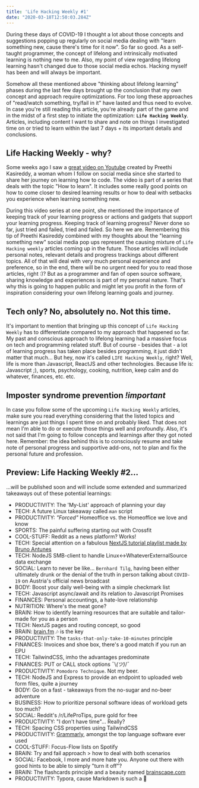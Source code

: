 ```yaml
---
title: 'Life Hacking Weekly #1'
date: "2020-03-18T12:50:03.284Z"
---
```


During these days of COVID-19 I thought a lot about those concepts and suggestions popping up regularly on social media dealing with "learn something new, cause there's time for it now". So far so good. As a self-taught programmer, the concept of lifelong and intrinsically motivated learning is nothing new to me. Also, my point of view regarding lifelong learning hasn't changed due to those social media echos. Hacking myself has been and will always be important. 

Somehow all these mentioned above "thinking about lifelong learning" phases during the last few days brought up the conclusion that my own concept and approach require optimizations. For too long these approaches of "read/watch something, try/fail in it" have lasted and thus need to evolve. In case you're still reading this article, you're already part of the game and in the midst of a first step to initiate the optimization: **`Life Hacking Weekly`**. Articles, including content I want to share and note on things I investigated time on or tried to learn within the last 7 days + its important details and conclusions.

## Life Hacking Weekly - why?

Some weeks ago I saw a [great video on Youtube](https://www.youtube.com/watch?v=rQ7lkF7iWtc) created by Preethi Kasireddy, a woman whom I follow on social media since she started to share her journey on learning how to code. The video is part of a series that deals with the topic "How to learn". It includes some really good points on how to come closer to desired learning results or how to deal with setbacks you experience when learning something new.

During this video series at one point, she mentioned the importance of keeping track of your learning progress or actions and gadgets that support your learning progress. Keeping track of learning progress? Never done so far, just tried and failed, tried and failed. So here we are. Remembering this tip of Preethi Kasireddy combined with my thoughts about the "learning something new" social media pop ups represent the causing mixture of `Life Hacking weekly` articles coming up in the future. Those articles will include personal notes, relevant details and progress trackings about different topics. All of that will deal with very much personal experience and preference, so in the end, there will be no urgent need for you to read those articles, right :)? But as a programmer and fan of open source software, sharing knowledge and experiences is part of my personal nature. That's why this is going to happen public and might let you profit in the form of inspiration considering your own lifelong learning goals and journey.

## Tech only? No, absolutely no. Not this time.

It's important to mention that bringing up this concept of `Life Hacking Weekly` has to differentiate compared to my approach that happened so far. My past and conscious approach to lifelong learning had a massive focus on tech and programming related stuff. But of course - besides that - a lot of learning progress has taken place besides programming, it just didn't matter that much... But hey, now it's called `LIFE Hacking Weekly`, right? Well, life is more than Javascript, ReactJS and other technologies. Because life is: Javascript ;), sports, psychology, cooking, nutrition, keep calm and do whatever, finances, etc. etc.

## Imposter syndrome prevention ***!important***

In case you follow some of the upcoming `Life Hacking Weekly` articles, make sure you read everything considering that the listed topics and learnings are just things I spent time on and probably liked. That does not mean I'm able to do or execute those things well and profoundly. Also, it's not said that I'm going to follow concepts and learnings after they got noted here. Remember: the idea behind this is to consciously resume and take note of personal progress and supportive add-ons, not to plan and fix the personal future and profession.

## Preview: Life Hacking Weekly #2...
...will be published soon and will include some extended and summarized takeaways out of these potential learnings:

- PRODUCTIVITY: The 'My-List' approach of planning your day
- TECH: A future Linux takeaway called *`man`* script
- PRODUCTIVITY: *"Forced"* Homeoffice vs. the Homeoffice we love and know
- SPORTS: The painful suffering starting out with Crossfit
- COOL-STUFF: Reddit as a news platform? Works!
- TECH: Special attention on a fabulous [NextJS tutorial playlist made by Bruno Antunes](https://www.youtube.com/watch?v=7J4iL1HDshQ&list=PLYSZyzpwBEWSQsrukurP09ksi49H9Yj40)
- TECH: NodeJS SMB-client to handle Linux<->WhateverExternalSource data exchange
- SOCIAL: Learn to never be like... `Bernhard Tilg`, having been either ultimately drunk or the denial of the truth in person talking about `COVID-19` on Austria's official news broadcast
- BODY: Boost your daily well-being with a simple checkmark list
- TECH: Javascript async/await and its relation to Javascript Promises
- FINANCES: Personal accountings, a hate-love relationship
- NUTRITION: Where's the meat gone?
- BRAIN: How to identify learning resources that are suitable and tailor-made for you as a person
- TECH: NextJS pages and routing concept, so good
- BRAIN: [brain.fm](https://brain.fm) 🎶 is the key
- PRODUCTIVITY: The `tasks-that-only-take-10-minutes` principle
- FINANCES: Invoices and shoe box, there's a good match if you run an EPU
- TECH: TailwindCSS, imho the advantages predominate
- FINANCES: PUT or CALL stock options ¯\\_(ツ)_/¯
- PRODUCTIVITY: `Pomodoro Technique`. Not my beer.
- TECH: NodeJS and Express to provide an endpoint to uploaded web form files, quite a journey
- BODY: Go on a fast - takeaways from the no-sugar and no-beer adventure
- BUSINESS: How to prioritize personal software ideas of workload gets too much?
- SOCIAL: Reddit's /r/LifeProTips, pure gold for free
- PRODUCTIVITY: "I don't have time"... Really?
- TECH: Spacing CSS properties using TailwindCSS
- PRODUCTIVITY: [Grammarly](https://grammarly.com), amongst the top language software ever used
- COOL-STUFF: Focus-Flow lists on Spotify
- BRAIN: Try and fail approach > how to deal with both scenarios
- SOCIAL: Facebook, I more and more hate you. Anyone out there with good hints to be able to simply "turn it off"?
- BRAIN: The flashcards principle and a beauty named [brainscape.com](https://brainscape.com)
- PRODUCTIVITY: Typora, cause Markdown is such a 🚀

